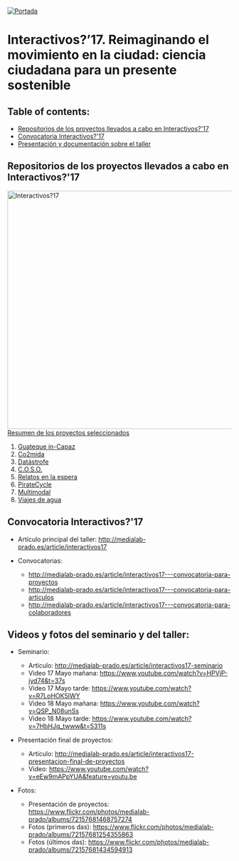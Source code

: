 [![Portada](http://medialab-prado.es/mmedia/19/19846/500_0.jpg)](http://medialab-prado.es/article/interactivos17)
# Interactivos?’17. Reimaginando el movimiento en la ciudad: ciencia ciudadana para un presente sostenible 

## Table of contents:
   - [Repositorios de los proyectos llevados a cabo en Interactivos?'17](#repositorios-de-los-proyectos-llevados-a-cabo-en-interactivos17)
   - [Convocatoria Interactivos?'17](#convocatoria-interactivos17)
   - [Presentación y documentación sobre el taller](#presentacion-y-documentacion-sobre-el-taller)


## Repositorios de los proyectos llevados a cabo en Interactivos?'17
<a data-flickr-embed="true"  href="https://www.flickr.com/photos/medialab-prado/albums/72157681468757274" title="Interactivos?17"><img src="https://c1.staticflickr.com/5/4221/34190894174_ba6927d2a3_c.jpg" width="800" height="534" alt="Interactivos?17"></a>
[Resumen de los proyectos seleccionados](http://medialab-prado.es/article/-interactivos17-reimaginando-el-movimiento-en-la-ciudad-ciencia-ciudadana-para-un-presente-sostenible-proyectos-seleccionados)

1. [Guateque in-Capaz](https://github.com/medialab-prado/interactivos17-guateque)
2. [Co2mida](https://github.com/medialab-prado/interactivos17-co2mida)
3. [Datástrofe](https://github.com/medialab-prado/interactivos17-datastrofe)
4. [C.O.S.O.](https://github.com/medialab-prado/interactivos17-coso)
5. [Relatos en la espera](https://github.com/medialab-prado/interactivos17-relatosenlaespera)
6. [PirateCycle](https://github.com/medialab-prado/interactivos17-piratecycle)
7. [Multimodal](https://github.com/medialab-prado/interactivos17-multimodal)
8. [Viajes de agua](https://github.com/medialab-prado/interactivos17-viajesdeagua)


## Convocatoria Interactivos?'17
* Artículo principal del taller: http://medialab-prado.es/article/interactivos17

* Convocatorias: 
    * http://medialab-prado.es/article/interactivos17---convocatoria-para-proyectos
    * http://medialab-prado.es/article/interactivos17---convocatoria-para-articulos
    * http://medialab-prado.es/article/interactivos17---convocatoria-para-colaboradores
    
## Videos y fotos del seminario y del taller:

* Seminario: 
    
    * Artículo: http://medialab-prado.es/article/interactivos17-seminario
    * Video 17 Mayo mañana: https://www.youtube.com/watch?v=HPVjP-jyd74&t=37s
    * Video 17 Mayo tarde: https://www.youtube.com/watch?v=R7LoHOK5IWY
    * Video 18 Mayo mañana: https://www.youtube.com/watch?v=QSP_N08unSs
    * Video 18 Mayo tarde: https://www.youtube.com/watch?v=7HbHJq_twww&t=5311s

* Presentación final de proyectos: 

    * Artículo: http://medialab-prado.es/article/interactivos17-presentacion-final-de-proyectos
    * Video: https://www.youtube.com/watch?v=eEw9mAPpYUA&feature=youtu.be
    
* Fotos:    

    * Presentación de proyectos: https://www.flickr.com/photos/medialab-prado/albums/72157681468757274
    * Fotos (primeros das): https://www.flickr.com/photos/medialab-prado/albums/72157681254355863
    * Fotos (últimos das): https://www.flickr.com/photos/medialab-prado/albums/72157681434594913

